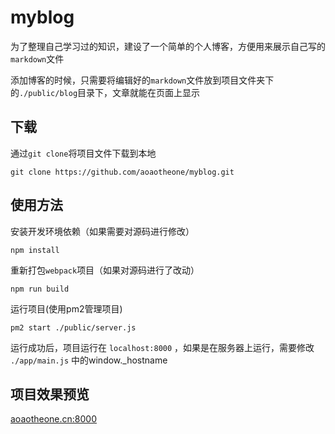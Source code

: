 # myblog
为了整理自己学习过的知识，建设了一个简单的个人博客，方便用来展示自己写的`markdown`文件

添加博客的时候，只需要将编辑好的`markdown`文件放到项目文件夹下的`./public/blog`目录下，文章就能在页面上显示

## 下载
通过`git clone`将项目文件下载到本地

```
git clone https://github.com/aoaotheone/myblog.git
```
## 使用方法
安装开发环境依赖（如果需要对源码进行修改）

```
npm install
```
重新打包`webpack`项目（如果对源码进行了改动）

```
npm run build
```
运行项目(使用pm2管理项目)

```
pm2 start ./public/server.js
```

运行成功后，项目运行在 `localhost:8000` ，如果是在服务器上运行，需要修改 `./app/main.js` 中的window._hostname

## 项目效果预览

[aoaotheone.cn:8000](aoaotheone.cn:8000)
